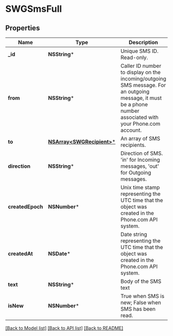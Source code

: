 # SWGSmsFull

## Properties
Name | Type | Description | Notes
------------ | ------------- | ------------- | -------------
**_id** | **NSString*** | Unique SMS ID. Read-only. | [optional] 
**from** | **NSString*** | Caller ID number to display on the incoming/outgoing SMS message. For an outgoing message, it must be a phone number associated with your Phone.com account. | [optional] 
**to** | [**NSArray&lt;SWGRecipient&gt;***](SWGRecipient.md) | An array of SMS recipients. | [optional] 
**direction** | **NSString*** | Direction of SMS. &#39;in&#39; for Incoming messages, &#39;out&#39; for Outgoing messages. | [optional] 
**createdEpoch** | **NSNumber*** | Unix time stamp representing the UTC time that the object was created in the Phone.com API system. | [optional] 
**createdAt** | **NSDate*** | Date string representing the UTC time that the object was created in the Phone.com API system. | [optional] 
**text** | **NSString*** | Body of the SMS text | [optional] 
**isNew** | **NSNumber*** | True when SMS is new; False when SMS has been read. | [optional] 

[[Back to Model list]](../README.md#documentation-for-models) [[Back to API list]](../README.md#documentation-for-api-endpoints) [[Back to README]](../README.md)


